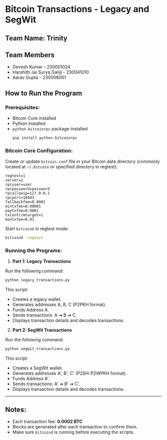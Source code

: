 # Bitcoin Transactions - Legacy and SegWit

## Team Name: **Trinity**

## Team Members

- Devesh Kumar - 230001024
- Harshith Jai Surya Ganji - 230041010
- Aarav Gupta - 230008001

## How to Run the Program

### Prerequisites:

- Bitcoin Core installed
- Python installed
- `python-bitcoinrpc` package installed
  ```bash
  pip install python-bitcoinrpc
  ```

### Bitcoin Core Configuration:

Create or update `bitcoin.conf` file in your Bitcoin data directory (commonly located at `~/.bitcoin` or specified directory in regtest):

```
regtest=1
server=1
rpcuser=user
rpcpassword=password
rpcallowip=127.0.0.1
rpcport=18443
fallbackfee=0.0002
mintxfee=0.00001
paytxfee=0.0001
txconfirmtarget=1
maxtxfee=0.01
```

Start `bitcoind` in regtest mode:

```bash
bitcoind -regtest
```

### Running the Programs:

1. **Part 1: Legacy Transactions**

Run the following command:

```bash
python legacy_transactions.py
```

This script:

- Creates a legacy wallet.
- Generates addresses A, B, C (P2PKH format).
- Funds Address A.
- Sends transactions: A ➔ B ➔ C.
- Displays transaction details and decodes transactions.

2. **Part 2: SegWit Transactions**

Run the following command:

```bash
python segwit_transactions.py
```

This script:

- Creates a SegWit wallet.
- Generates addresses A', B', C' (P2SH-P2WPKH format).
- Funds Address A'.
- Sends transactions: A' ➔ B' ➔ C'.
- Displays transaction details and decodes transactions.

---

## Notes:

- Each transaction fee: **0.0002 BTC**
- Blocks are generated after each transaction to confirm them.
- Make sure `bitcoind` is running before executing the scripts.
